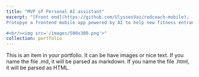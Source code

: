 ```yaml
---
title: "MVP of Personal AI assistant"
excerpt: "[Front end](https://github.com/UlyssesVaz/redcoach-mobile), [backend](https://github.com/UlyssesVaz/CalorieCounter), and [product vision](https://docs.google.com/document/d/1yhttCcKP-fhFRfev5oHC0-cUzPfyGUMC4cYkycQTbOs/preview)
Protopye a frontend mobile app powered by AI to help new fitness entrants build healthy sustainable habits towards their goals.

#<br/><img src='/images/500x300.png'>"
collection: portfolio
---
```


This is an item in your portfolio. It can be have images or nice text. If you name the file .md, it will be parsed as markdown. If you name the file .html, it will be parsed as HTML. 

